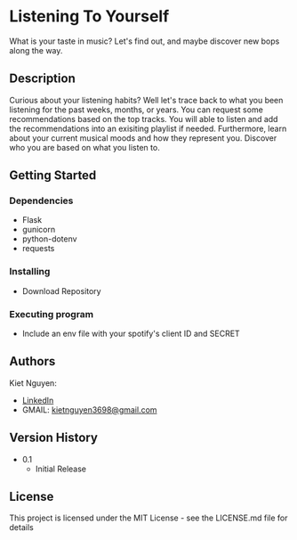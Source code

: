 # Listening To Yourself 

What is your taste in music? Let's find out, and maybe discover new bops along the way.

## Description

Curious about your listening habits? Well let's trace back to what you been listening for the past weeks, months, or years. You can request some recommendations based on the top tracks. You will able to listen and add the recommendations into an exisiting playlist if needed. Furthermore, learn about your current musical moods and how they represent you. Discover who you are based on what you listen to.

## Getting Started

### Dependencies

* Flask
* gunicorn
* python-dotenv
* requests

### Installing

* Download Repository 

### Executing program

* Include an env file with your spotify's client ID and SECRET

## Authors
  
Kiet Nguyen: 
* [LinkedIn](https://www.linkedin.com/in/kiet-nguyen-232458276/) 
* GMAIL: kietnguyen3698@gmail.com

## Version History
* 0.1
    * Initial Release

## License

This project is licensed under the MIT License - see the LICENSE.md file for details
